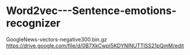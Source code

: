 # Word2vec---Sentence-emotions-recognizer

GoogleNews-vectors-negative300.bin.gz
https://drive.google.com/file/d/0B7XkCwpI5KDYNlNUTTlSS21pQmM/edit
